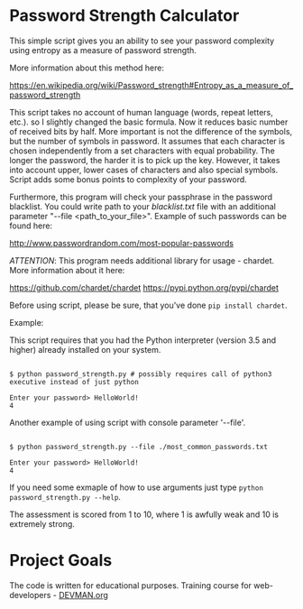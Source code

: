 # Password Strength Calculator

This simple script gives you an ability to see your password complexity using entropy as
a measure of password strength.

More information about this method here:

https://en.wikipedia.org/wiki/Password_strength#Entropy_as_a_measure_of_password_strength


This script takes no account of human language (words, repeat letters, etc.). so I slightly changed the basic formula. Now it reduces basic number of received bits by half. More important is not the difference of the symbols, but the number of symbols in password. It assumes that each character is chosen independently from a set characters with equal probability. The longer the password, the harder it is to pick up the key. However, it takes into account upper, lower cases of characters and also special symbols. Script adds some bonus points to complexity of your password.

Furthermore, this program will check your passphrase in the password blacklist. You could write path to your *blacklist.txt*  file with an additional parameter "--file <path_to_your_file>". Example of such passwords can be found here:

http://www.passwordrandom.com/most-popular-passwords

*ATTENTION*: This program needs additional library for usage - chardet.
More information about it here:

https://github.com/chardet/chardet
https://pypi.python.org/pypi/chardet

Before using script, please be sure, that you've done ```pip install chardet```.

Example:

This script requires that you had the Python interpreter (version 3.5 and higher) already installed on your system.

```#!bash

$ python password_strength.py # possibly requires call of python3 executive instead of just python

Enter your password> HelloWorld!
4

```
Another example of using script with console parameter '--file'.


```#!bash

$ python password_strength.py --file ./most_common_passwords.txt

Enter your password> HelloWorld!
4

```
If you need some exmaple of how to use arguments just type ```python password_strength.py --help```.

The assessment is scored from 1 to 10, where 1 is awfully weak and 10 is extremely strong.


# Project Goals

The code is written for educational purposes. Training course for web-developers - [DEVMAN.org](https://devman.org)
